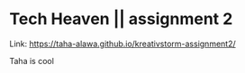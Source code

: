 # Tech Heaven || assignment 2

Link: https://taha-alawa.github.io/kreativstorm-assignment2/

Taha is cool
